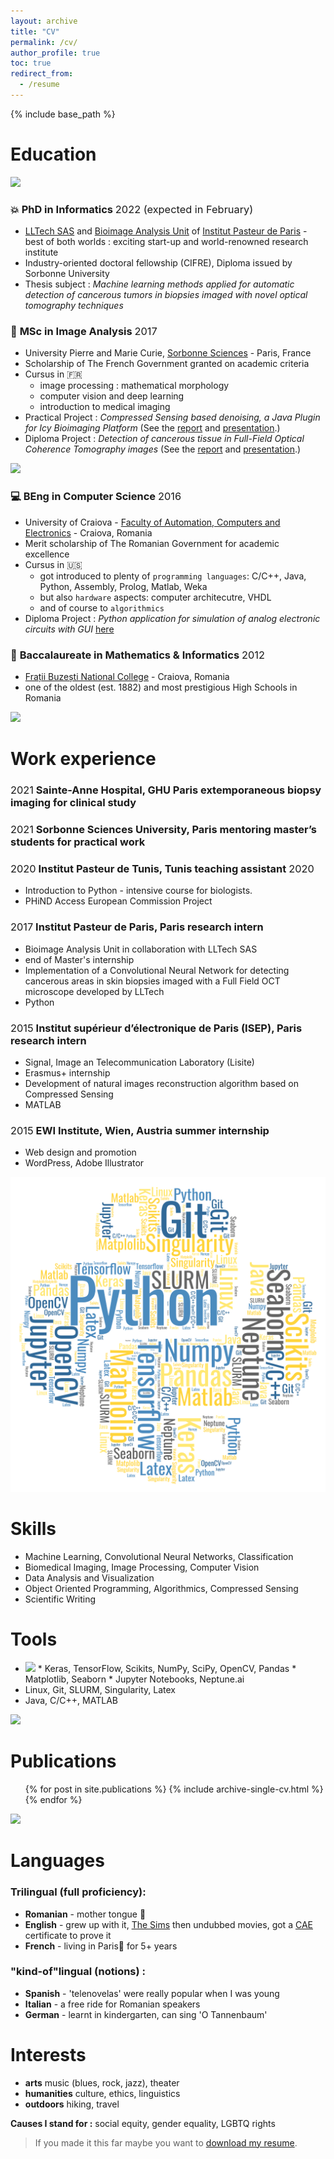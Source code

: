 ```yaml
---
layout: archive
title: "CV"
permalink: /cv/
author_profile: true
toc: true
redirect_from:
  - /resume
---
```


{% include base_path %}

Education
======

<img src="https://source.unsplash.com/0dYvjPoPE0E/1600x500">

### :boom: **PhD in Informatics** <span style="font-weight:normal">2022 (expected in February)</span>
  * [LLTech SAS](http://www.lltech.co/) and [Bioimage Analysis Unit](https://research.pasteur.fr/en/team/bioimage-analysis/) of [Institut Pasteur de Paris](https://www.pasteur.fr/en) - best of both worlds : exciting start-up and world-renowned research institute
  * Industry-oriented doctoral fellowship (CIFRE), Diploma issued by Sorbonne University
  * Thesis subject : *Machine learning methods applied for automatic detection of cancerous tumors in biopsies imaged with novel optical tomography techniques*

### :microscope: **MSc in Image Analysis** <span style="font-weight:normal">2017</span>
  * University Pierre and Marie Curie, [Sorbonne Sciences](http://sciences.sorbonne-universite.fr/formation-0/masters/master-informatique/parcours-image-ima) - Paris, France
  * Scholarship of The French Government granted on academic criteria
  * Cursus in :fr:
      * image processing : mathematical morphology
      * computer vision and deep learning
      * introduction to medical imaging
  * Practical Project : *Compressed  Sensing  based denoising, a Java Plugin for Icy Bioimaging Platform*
  (See the [report](http://dmandache.github.io/files/2017_prat_project.pdf) and [presentation](http://dmandache.github.io/files/2017_prat_presentation.pdf).)
  * Diploma Project : *Detection of cancerous tissue in Full-Field Optical Coherence Tomography images*
  (See the [report](http://dmandache.github.io/files/2017_masters_project.pdf) and [presentation](http://dmandache.github.io/files/2017_masters_project_presentation.pdf).)

<img src="https://source.unsplash.com/-Rc6usOigMk/1600x500">

### :computer: **BEng in Computer Science**  <span style="font-weight:normal">2016</span>
  * University of Craiova - [Faculty of Automation, Computers and Electronics](http://www.ace.ucv.ro/) -  Craiova, Romania
  * Merit scholarship of The Romanian Government for academic excellence
  * Cursus in :us:
      * got introduced to plenty of `programming languages`: C/C++, Java, Python, Assembly, Prolog, Matlab, Weka
      * but also `hardware` aspects: computer architecutre, VHDL
      * and of course to `algorithmics`
  * Diploma Project : *Python application for simulation of analog electronic circuits with GUI* [here](http://dmandache.github.io/files/2016_bachelors_project.pdf)

### :triangular_ruler: **Baccalaureate in Mathematics & Informatics**  <span style="font-weight:normal">2012</span>
   * [Frații Buzești National College](https://www.cnfb.ro/) - Craiova, Romania
   * one of the oldest (est. 1882) and most prestigious High Schools in Romania

<img src="https://source.unsplash.com/hAYy2mFLjS8/1600x500">

Work experience
======
### <span style="font-weight:normal">2021</span> **Sainte-Anne Hospital, GHU Paris** extemporaneous biopsy imaging for clinical study

### <span style="font-weight:normal">2021</span> **Sorbonne Sciences University, Paris**  mentoring master’s students for practical work

### <span style="font-weight:normal">2020</span> **Institut Pasteur de Tunis, Tunis**  teaching assistant  <span style="font-weight:normal">2020</span>
   * Introduction to Python - intensive course for biologists.
   * PHiND Access European Commission Project

### <span style="font-weight:normal">2017</span> **Institut Pasteur de Paris, Paris**  research intern
   * Bioimage Analysis Unit in collaboration with LLTech SAS
   * end of Master's internship
   * Implementation of a Convolutional Neural Network for detecting cancerous areas in skin biopsies imaged with a Full Field OCT microscope developed by LLTech
   * Python

### <span style="font-weight:normal">2015</span> **Institut supérieur d’électronique de Paris (ISEP), Paris**  research intern
   * Signal, Image an Telecommunication Laboratory (Lisite)
   * Erasmus+ internship
   * Development of natural images reconstruction algorithm based on Compressed Sensing
   * MATLAB

### <span style="font-weight:normal">2015</span> **EWI Institute, Wien, Austria**  summer internship
   * Web design and promotion
   * WordPress, Adobe Illustrator

<img src="images/skills_wordle_repeat_nobg.png">

Skills
======
* Machine Learning, Convolutional Neural Networks, Classification
* Biomedical Imaging, Image Processing, Computer Vision
* Data Analysis and Visualization
* Object Oriented Programming, Algorithmics,  Compressed Sensing
* Scientific Writing

Tools
======
* <img src="https://upload.wikimedia.org/wikipedia/commons/thumb/f/f8/Python_logo_and_wordmark.svg/1200px-Python_logo_and_wordmark.svg.png" height="256"/>
  * Keras, TensorFlow, Scikits, NumPy, SciPy, OpenCV, Pandas
  * Matplotlib, Seaborn  
  * Jupyter Notebooks, Neptune.ai
* Linux, Git, SLURM, Singularity, Latex
* Java, C/C++, MATLAB

<img src="https://source.unsplash.com/Oaqk7qqNh_c/1600x500">

Publications
======
  <ul>{% for post in site.publications %}
    {% include archive-single-cv.html %}
  {% endfor %}</ul>

<!-- Talks
======
  <ul>{% for post in site.talks %}
    {% include archive-single-talk-cv.html %}
  {% endfor %}</ul>

Teaching
======
  <ul>{% for post in site.teaching %}
    {% include archive-single-cv.html %}
  {% endfor %}</ul> -->

<img src="https://source.unsplash.com/vNrpgkrRtlk/1600x500">

Languages
======
### Trilingual (full proficiency):
* **Romanian** - mother tongue :baby_bottle:
* **English** - grew up with it, [The Sims](https://www.ea.com/games/the-sims) then undubbed movies, got a [CAE](https://www.cambridgeenglish.org/exams-and-tests/advanced/) certificate to prove it
* **French** - living in Paris:pushpin: for 5+ years

### "kind-of"lingual (notions) :
* **Spanish** - 'telenovelas' were really popular when I was young
* **Italian** - a free ride for Romanian speakers
* **German** - learnt in kindergarten, can sing 'O Tannenbaum'

Interests
======
* **arts**  music (blues, rock, jazz), theater
* **humanities**  culture, ethics, linguistics
* **outdoors**  hiking, travel

**Causes I stand for :** social equity, gender equality, LGBTQ rights

> If you made it this far maybe you want to [download my resume](http://dmandache.github.io/files/CV_en.pdf).
